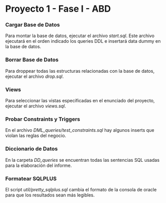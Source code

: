 # Proyecto 1 - Fase I - ABD

### Cargar Base de Datos
Para montar la base de datos, ejecutar el archivo _start.sql_. Este archivo ejecutará en el orden indicado los queries DDL e insertará data dummy en la base de datos.

### Borrar Base de Datos
Para droppear todas las estructuras relacionadas con la base de datos, ejecutar el archivo _drop.sql_.

### Views
Para seleccionar las vistas especificadas en el enunciado del proyecto, ejecutar el archivo _views.sql_.

### Probar Constraints y Triggers
En el archivo _DML\_queries/test\_constraints.sql_ hay algunos inserts que violan las reglas del negocio.

### Diccionario de Datos
En la carpeta _DD\_queries_ se encuentran todas las sentencias SQL usadas para la elaboración del informe.

### Formatear SQLPLUS
El script _util/pretty\_sqlplus.sql_ cambia el formato de la consola de oracle para que los resultados sean más legibles.